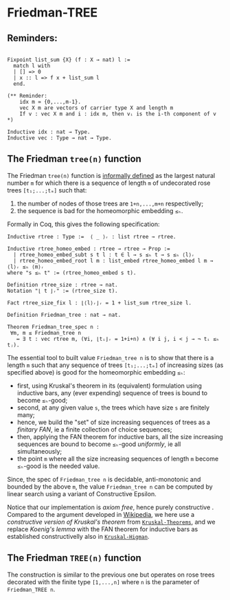 # Friedman-TREE

## Reminders:

```coq

Fixpoint list_sum {X} (f : X → nat) l :=
  match l with
  | [] => 0
  | x :: l => f x + list_sum l
  end.

(** Reminder:
    idx m ≃ {0,...,m-1}.
    vec X m are vectors of carrier type X and length m
    If v : vec X m and i : idx m, then vᵢ is the i-th component of v *)

Inductive idx : nat → Type.
Inductive vec : Type → nat → Type.
```

## The Friedman `tree(n)` function

The Friedman `tree(n)` function is [informally defined](https://en.wikipedia.org/wiki/Kruskal%27s_tree_theorem)
as the largest natural number `m` for which there is a sequence of length `m` of undecorated
rose trees `[t₁;...;tₘ]` such that:
1. the number of nodes of those trees are `1+n,...,m+n` respectivelly; 
2. the sequence is bad for the homeomorphic embedding `≤ₕ`.

Formally in Coq, this gives the following specification:
```coq
Inductive rtree : Type :=  ⟨ _ ⟩ᵣ : list rtree → rtree.

Inductive rtree_homeo_embed : rtree → rtree → Prop :=
  | rtree_homeo_embed_subt s t l : t ∈ l → s ≤ₕ t → s ≤ₕ ⟨l⟩ᵣ
  | rtree_homeo_embed_root l m : list_embed rtree_homeo_embed l m → ⟨l⟩ᵣ ≤ₕ ⟨m⟩ᵣ
where "s ≤ₕ t" := (rtree_homeo_embed s t).

Definition rtree_size : rtree → nat.
Notation "⌊ t ⌋ᵣ" := (rtree_size t).

Fact rtree_size_fix l : ⌊⟨l⟩ᵣ⌋ᵣ = 1 + list_sum rtree_size l.

Definition Friedman_tree : nat → nat.

Theorem Friedman_tree_spec n :
 ∀m, m ≤ Friedman_tree n
   ↔ ∃ t : vec rtree m, (∀i, ⌊tᵢ⌋ᵣ = 1+i+n) ∧ (∀ i j, i < j → ¬ tᵢ ≤ₕ tⱼ).
```

The essential tool to built value `Friedman_tree n` is to show that there is a length `m` such that any sequence
of trees `[t₁;...;tₘ]` of increasing sizes (as specified above) is good for the homeomorphic embedding `≤ₕ`:
- first, using Kruskal's theorem in its (equivalent) formulation using inductive bars, any (ever expending)
  sequence of trees is bound to become `≤ₕ`-good;
- second, at any given value `s`, the trees which have size `s` are finitely many;
- hence, we build the "set" of size increasing sequences of trees as a _finitary FAN_, ie a
  finite collection of choice sequences;
- then, applying the FAN theorem for inductive bars, all the size increasing sequences are bound to
  become `≤ₕ`-good _uniformly_, ie all simultaneously;
- the point `m` where all the size increasing sequences of length `m` become `≤ₕ`-good is the needed value.
 
Since, the spec of `Friedman_tree n` is decidable, anti-monotonic and bounded by the above `m`, 
the value `Friedman_tree n` can be computed by linear search using a variant of Constructive Epsilon.

Notice that our implementation is _axiom free_, hence purely constructive . Compared to the argument developed in [Wikipedia](https://en.wikipedia.org/wiki/Kruskal%27s_tree_theorem), we here use a _constructive version of Kruskal's theorem_ from [`Kruskal-Theorems`](https://github.com/DmxLarchey/Kruskal-Theorems), and we replace _Koenig's lemma_ with the FAN theorem for inductive bars as established constructivelly also in [`Kruskal-Higman`](https://github.com/DmxLarchey/Kruskal-Higman).

## The Friedman `TREE(n)` function

The construction is similar to the previous one but operates on rose trees decorated with the finite type `[1,...,n]` where `n` is the parameter of `Friedman_TREE n`.

